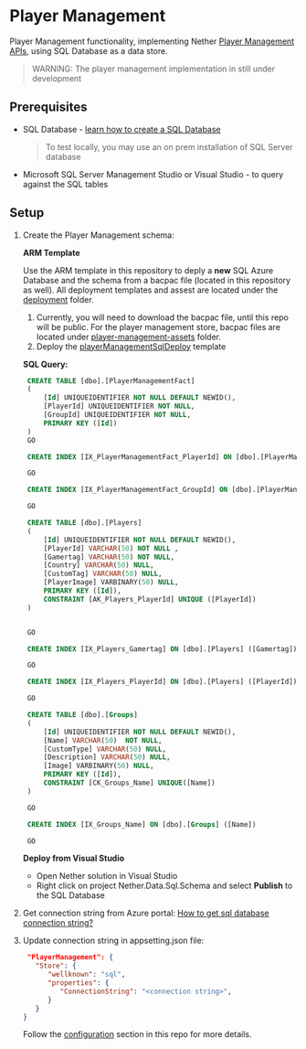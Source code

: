 # Player Management

Player Management functionality, implementing Nether [Player Management APIs](api/players), using SQL Database as a data store.

> WARNING: The player management implementation in still under development

## Prerequisites
* SQL Database - [learn how to create a SQL Database](https://docs.microsoft.com/en-us/azure/sql-database/sql-database-get-started)
  > To test locally, you may use an on prem installation of SQL Server database
* Microsoft SQL Server Management Studio or Visual Studio - to query against the SQL tables

## Setup

1. Create the Player Management schema:
   
   **ARM Template**
   
   Use the ARM template in this repository to deply a **new** SQL Azure Database and the schema from a bacpac file (located in this repository as well).
   All deployment templates and assest are located under the [deployment](https://github.com/dx-ted-emea/nether/tree/master/deployment) folder.
   1. Currently, you will need to download the bacpac file, until this repo will be public. 
   For the player management store, bacpac files are located under [player-management-assets](https://github.com/dx-ted-emea/nether/tree/master/deployment/player-management-assets) folder.
   2. Deploy the [playerManagementSqlDeploy](https://github.com/dx-ted-emea/nether/blob/master/deployment/playerManagementSqlDeploy.json) template 
   
   **SQL Query:**
   
   ```sql
	CREATE TABLE [dbo].[PlayerManagementFact]
    (
        [Id] UNIQUEIDENTIFIER NOT NULL DEFAULT NEWID(), 
        [PlayerId] UNIQUEIDENTIFIER NOT NULL, 
        [GroupId] UNIQUEIDENTIFIER NOT NULL,
        PRIMARY KEY ([Id])       
    )
    GO

    CREATE INDEX [IX_PlayerManagementFact_PlayerId] ON [dbo].[PlayerManagementFact] ([PlayerId])

    GO

    CREATE INDEX [IX_PlayerManagementFact_GroupId] ON [dbo].[PlayerManagementFact] ([GroupId])

    GO

    CREATE TABLE [dbo].[Players]
    (
        [Id] UNIQUEIDENTIFIER NOT NULL DEFAULT NEWID(), 
        [PlayerId] VARCHAR(50) NOT NULL , 
        [Gamertag] VARCHAR(50) NOT NULL, 
        [Country] VARCHAR(50) NULL, 
        [CustomTag] VARCHAR(50) NULL, 
        [PlayerImage] VARBINARY(50) NULL, 
        PRIMARY KEY ([Id]), 
        CONSTRAINT [AK_Players_PlayerId] UNIQUE ([PlayerId])
    )


    GO

    CREATE INDEX [IX_Players_Gamertag] ON [dbo].[Players] ([Gamertag])

    GO

    CREATE INDEX [IX_Players_PlayerId] ON [dbo].[Players] ([PlayerId])

    GO

    CREATE TABLE [dbo].[Groups]
    (
        [Id] UNIQUEIDENTIFIER NOT NULL DEFAULT NEWID(), 
        [Name] VARCHAR(50)  NOT NULL, 
        [CustomType] VARCHAR(50) NULL, 
        [Description] VARCHAR(50) NULL, 
        [Image] VARBINARY(50) NULL, 
        PRIMARY KEY ([Id]), 
        CONSTRAINT [CK_Groups_Name] UNIQUE([Name])
    )

    GO

    CREATE INDEX [IX_Groups_Name] ON [dbo].[Groups] ([Name])

    GO
   ```
   **Deploy from Visual Studio**
   
    - Open Nether solution in Visual Studio
	- Right click on project Nether.Data.Sql.Schema	and select **Publish** to the SQL Database

2. Get connection string from Azure portal:
   [How to get sql database connection string?](https://docs.microsoft.com/en-us/azure/sql-database/sql-database-develop-dotnet-simple)

3. Update connection string in appsetting.json file:
   ```json
    "PlayerManagement": {
      "Store": {
         "wellknown": "sql",
         "properties": {
            "ConnectionString": "<connection string>",            
         }
      }
   }
   ```     
   Follow the [configuration](configuration.md) section in this repo for more details.


